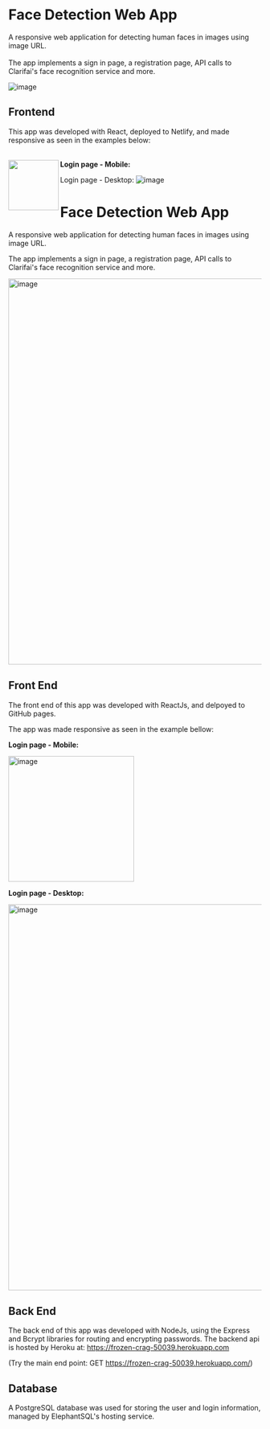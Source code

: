 # Face Detection Web App
A responsive web application for detecting human faces in images using image URL. <br /><br />
The app implements a sign in page, a registration page, API calls to Clarifai's face recognition service and more.

![image](https://user-images.githubusercontent.com/109988719/203296919-621bc583-06a5-41b7-811b-ac72b11fd0ea.png)


## Frontend 
This app was developed with React, deployed to Netlify, and made responsive as seen in the examples below:<br /><br />


**Login page - Mobile:**
<img align="left" width="100" height="100" src="https://user-images.githubusercontent.com/44953386/201520459-32e63f4b-bc5e-4046-86c6-99c498e928e2.png">


Login page - Desktop:
![image](https://user-images.githubusercontent.com/109988719/203299277-a85912c5-1006-4fab-94ef-0c12a1497904.png)




















# Face Detection Web App
A responsive web application for detecting human faces in images using image URL.

The app implements a sign in page, a registration page, API calls to Clarifai's face recognition service and more.

<img width="768" alt="image" src="https://user-images.githubusercontent.com/44953386/201520225-30bab543-34d0-44e3-b79b-537a4d26bf9c.png">


## Front End 
The front end of this app was developed with ReactJs, and delpoyed to GitHub pages.

The app was made responsive as seen in the example bellow:


**Login page - Mobile:**

<img width="250" alt="image" src="https://user-images.githubusercontent.com/44953386/201520459-32e63f4b-bc5e-4046-86c6-99c498e928e2.png">

**Login page - Desktop:**

<img width="768" alt="image" src="https://user-images.githubusercontent.com/44953386/201520366-3666d485-21d5-4ab9-9eff-3a6ea1255b2f.png">



## Back End 
The back end of this app was developed with NodeJs, using the Express and Bcrypt libraries for routing and encrypting passwords.
The backend api is hosted by Heroku at: https://frozen-crag-50039.herokuapp.com

(Try the main end point: GET https://frozen-crag-50039.herokuapp.com/)

## Database
A PostgreSQL database was used for storing the user and login information, managed by ElephantSQL's hosting service. 
